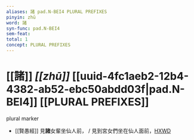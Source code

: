 ```yaml
---
aliases: 諸 pad.N-BEI4 PLURAL PREFIXES
pinyin: zhū
word: 諸
syn-func: pad.N-BEI4
sem-feat: 
total: 1
concept: PLURAL PREFIXES 
---
```

# [[諸]] *[[zhū]]*  [[uuid-4fc1aeb2-12b4-4382-ab52-ebc50abdd03f|pad.N-BEI4]] [[PLURAL PREFIXES]]
plural marker
 - [[賢愚經]] 見**諸**女輩坐仙人前， / 見到宮女們坐在仙人面前，[HXWD](https://hxwd.org/textview.html?location=KR6b0059_T_002-0360a.3)